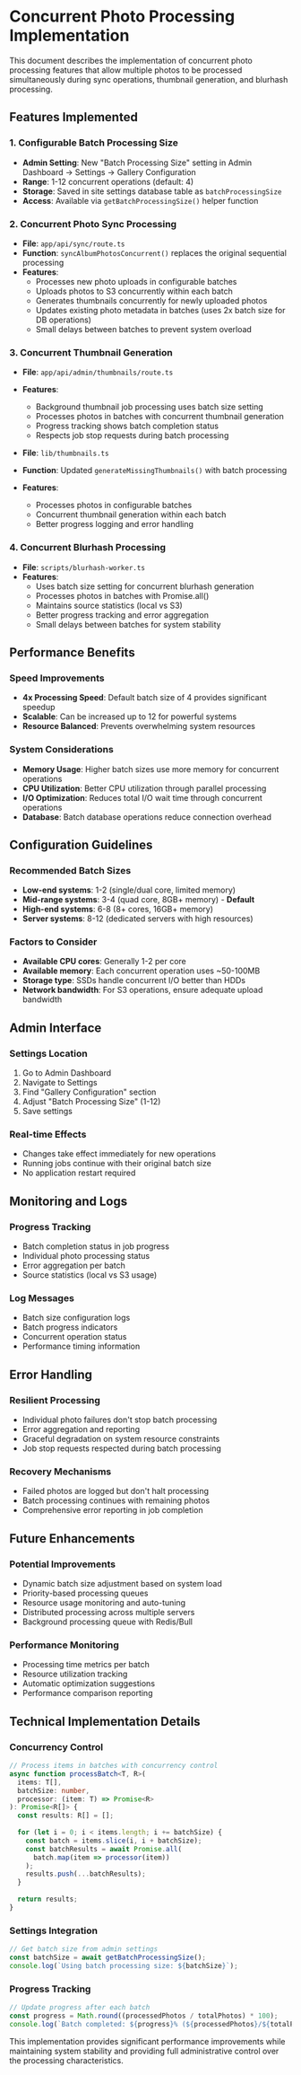 # Concurrent Photo Processing Implementation

This document describes the implementation of concurrent photo processing features that allow multiple photos to be processed simultaneously during sync operations, thumbnail generation, and blurhash processing.

## Features Implemented

### 1. Configurable Batch Processing Size
- **Admin Setting**: New "Batch Processing Size" setting in Admin Dashboard → Settings → Gallery Configuration
- **Range**: 1-12 concurrent operations (default: 4)
- **Storage**: Saved in site settings database table as `batchProcessingSize`
- **Access**: Available via `getBatchProcessingSize()` helper function

### 2. Concurrent Photo Sync Processing
- **File**: `app/api/sync/route.ts`
- **Function**: `syncAlbumPhotosConcurrent()` replaces the original sequential processing
- **Features**:
  - Processes new photo uploads in configurable batches
  - Uploads photos to S3 concurrently within each batch
  - Generates thumbnails concurrently for newly uploaded photos
  - Updates existing photo metadata in batches (uses 2x batch size for DB operations)
  - Small delays between batches to prevent system overload

### 3. Concurrent Thumbnail Generation
- **File**: `app/api/admin/thumbnails/route.ts`
- **Features**:
  - Background thumbnail job processing uses batch size setting
  - Processes photos in batches with concurrent thumbnail generation
  - Progress tracking shows batch completion status
  - Respects job stop requests during batch processing

- **File**: `lib/thumbnails.ts`
- **Function**: Updated `generateMissingThumbnails()` with batch processing
- **Features**:
  - Processes photos in configurable batches
  - Concurrent thumbnail generation within each batch
  - Better progress logging and error handling

### 4. Concurrent Blurhash Processing
- **File**: `scripts/blurhash-worker.ts`
- **Features**:
  - Uses batch size setting for concurrent blurhash generation
  - Processes photos in batches with Promise.all()
  - Maintains source statistics (local vs S3)
  - Better progress tracking and error aggregation
  - Small delays between batches for system stability

## Performance Benefits

### Speed Improvements
- **4x Processing Speed**: Default batch size of 4 provides significant speedup
- **Scalable**: Can be increased up to 12 for powerful systems
- **Resource Balanced**: Prevents overwhelming system resources

### System Considerations
- **Memory Usage**: Higher batch sizes use more memory for concurrent operations
- **CPU Utilization**: Better CPU utilization through parallel processing
- **I/O Optimization**: Reduces total I/O wait time through concurrent operations
- **Database**: Batch database operations reduce connection overhead

## Configuration Guidelines

### Recommended Batch Sizes
- **Low-end systems**: 1-2 (single/dual core, limited memory)
- **Mid-range systems**: 3-4 (quad core, 8GB+ memory) - **Default**
- **High-end systems**: 6-8 (8+ cores, 16GB+ memory)
- **Server systems**: 8-12 (dedicated servers with high resources)

### Factors to Consider
- **Available CPU cores**: Generally 1-2 per core
- **Available memory**: Each concurrent operation uses ~50-100MB
- **Storage type**: SSDs handle concurrent I/O better than HDDs
- **Network bandwidth**: For S3 operations, ensure adequate upload bandwidth

## Admin Interface

### Settings Location
1. Go to Admin Dashboard
2. Navigate to Settings
3. Find "Gallery Configuration" section
4. Adjust "Batch Processing Size" (1-12)
5. Save settings

### Real-time Effects
- Changes take effect immediately for new operations
- Running jobs continue with their original batch size
- No application restart required

## Monitoring and Logs

### Progress Tracking
- Batch completion status in job progress
- Individual photo processing status
- Error aggregation per batch
- Source statistics (local vs S3 usage)

### Log Messages
- Batch size configuration logs
- Batch progress indicators
- Concurrent operation status
- Performance timing information

## Error Handling

### Resilient Processing
- Individual photo failures don't stop batch processing
- Error aggregation and reporting
- Graceful degradation on system resource constraints
- Job stop requests respected during batch processing

### Recovery Mechanisms
- Failed photos are logged but don't halt processing
- Batch processing continues with remaining photos
- Comprehensive error reporting in job completion

## Future Enhancements

### Potential Improvements
- Dynamic batch size adjustment based on system load
- Priority-based processing queues
- Resource usage monitoring and auto-tuning
- Distributed processing across multiple servers
- Background processing queue with Redis/Bull

### Performance Monitoring
- Processing time metrics per batch
- Resource utilization tracking
- Automatic optimization suggestions
- Performance comparison reporting

## Technical Implementation Details

### Concurrency Control
```typescript
// Process items in batches with concurrency control
async function processBatch<T, R>(
  items: T[],
  batchSize: number,
  processor: (item: T) => Promise<R>
): Promise<R[]> {
  const results: R[] = [];
  
  for (let i = 0; i < items.length; i += batchSize) {
    const batch = items.slice(i, i + batchSize);
    const batchResults = await Promise.all(
      batch.map(item => processor(item))
    );
    results.push(...batchResults);
  }
  
  return results;
}
```

### Settings Integration
```typescript
// Get batch size from admin settings
const batchSize = await getBatchProcessingSize();
console.log(`Using batch processing size: ${batchSize}`);
```

### Progress Tracking
```typescript
// Update progress after each batch
const progress = Math.round((processedPhotos / totalPhotos) * 100);
console.log(`Batch completed: ${progress}% (${processedPhotos}/${totalPhotos})`);
```

This implementation provides significant performance improvements while maintaining system stability and providing full administrative control over the processing characteristics.
